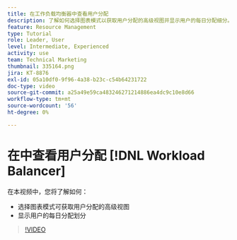 ```yaml
---
title: 在工作负载均衡器中查看用户分配
description: 了解如何选择图表模式以获取用户分配的高级视图并显示用户的每日分配细分。
feature: Resource Management
type: Tutorial
role: Leader, User
level: Intermediate, Experienced
activity: use
team: Technical Marketing
thumbnail: 335164.png
jira: KT-8876
exl-id: 05a10df0-9f96-4a38-b23c-c54b64231722
doc-type: video
source-git-commit: a25a49e59ca483246271214886ea4dc9c10e8d66
workflow-type: tm+mt
source-wordcount: '56'
ht-degree: 0%

---
```


# 在中查看用户分配 [!DNL Workload Balancer]

在本视频中，您将了解如何：

* 选择图表模式可获取用户分配的高级视图
* 显示用户的每日分配划分

>[!VIDEO](https://video.tv.adobe.com/v/335164/?quality=12&learn=on)

